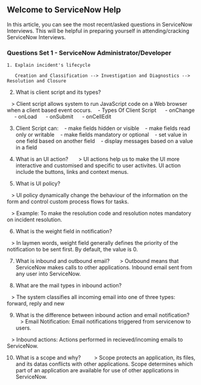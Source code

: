
## Welcome to ServiceNow Help 

   In this article, you can see the most recent/asked questions in ServiceNow Interviews. This will be helpful in preparing yourself in attending/cracking ServiceNow Interviews. 

### Questions Set 1 - ServiceNow Administrator/Developer 

    1. Explain incident's lifecycle 
     
       Creation and Classification --> Investigation and Diagnostics --> Resolution and Closure 

2. What is client script and its types? 

   > Client script allows system to run JavaScript code on a Web browser when a client based event occurs.
   - Types Of Client Script
     - onChange
     - onLoad
     - onSubmit
     - onCellEdit 

3. Client Script can:
   - make fields hidden or visible
   - make fields read only or writable
   - make fields mandatory or optional
   - set value in one field based on another field
   - display messages based on a value in a field 

4. What is an UI action?
   
   > UI actions help us to make the UI more interactive and customised and specific to user activites. UI action include the buttons, links and context menus. 

5. What is UI policy? 

   > UI policy dynamically change the behaviour of the information on the form and control custom process flows for tasks. 

   > Example: To make the resolution code and resolution notes mandatory on incident resolution. 

6. What is the weight field in notification? 

   > In laymen words, weight field generally defines the priority of the notification to be sent first. By default, the value is 0. 

7. What is inbound and outbound email?
   
   > Outbound means that ServiceNow makes calls to other applications. Inbound email sent from any user into ServiceNow. 

8. What are the mail types in inbound action? 

   > The system classifies all incoming email into one of three types: forward, reply and new 

9. What is the difference between inbound action and email notification?
   
   > Email Notification: Email notifications triggered from servicenow to users. 

   > Inbound actions: Actions performed in recieved/incoming emails to ServiceNow. 

10. What is a scope and why?
    
    > Scope protects an application, its files, and its datas conflicts with other applications. Scope determines which part of an application are available for use of other applications in ServiceNow.
    
   
